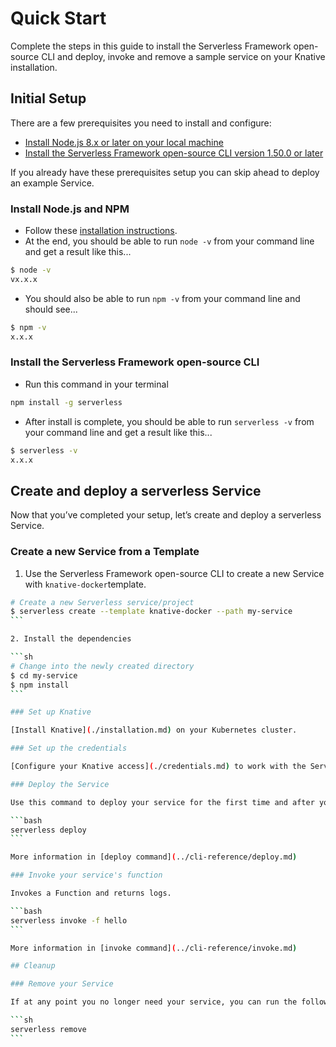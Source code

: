 <!--
title: Knative - Knative Guide - Quick Start | Serverless Framework
menuText: Quick Start
menuOrder: 3
description: Get started with the Serverless Framework Knative provider integration in 5 minutes or less
layout: Doc
-->

# Quick Start

Complete the steps in this guide to install the Serverless Framework open-source CLI and deploy, invoke and remove a sample service on your Knative installation.

## Initial Setup

There are a few prerequisites you need to install and configure:

- [Install Node.js 8.x or later on your local machine](#install-nodejs-and-npm)
- [Install the Serverless Framework open-source CLI version 1.50.0 or later](#install-the-serverless-framework-open-source-cli)

If you already have these prerequisites setup you can skip ahead to deploy an example Service.

### Install Node.js and NPM

- Follow these [installation instructions](https://nodejs.org/en/download/).
- At the end, you should be able to run `node -v` from your command line and get a result like this...

```sh
$ node -v
vx.x.x
```

- You should also be able to run `npm -v` from your command line and should see...

```sh
$ npm -v
x.x.x
```

### Install the Serverless Framework open-source CLI

- Run this command in your terminal

```sh
npm install -g serverless
```

- After install is complete, you should be able to run `serverless -v` from your command line and get a result like this...

```sh
$ serverless -v
x.x.x
```

## Create and deploy a serverless Service

Now that you’ve completed your setup, let’s create and deploy a serverless Service.

### Create a new Service from a Template

1. Use the Serverless Framework open-source CLI to create a new Service with `knative-docker`template.

````sh
# Create a new Serverless service/project
$ serverless create --template knative-docker --path my-service
```

2. Install the dependencies

```sh
# Change into the newly created directory
$ cd my-service
$ npm install
```

### Set up Knative

[Install Knative](./installation.md) on your Kubernetes cluster.

### Set up the credentials

[Configure your Knative access](./credentials.md) to work with the Serverless Framework.

### Deploy the Service

Use this command to deploy your service for the first time and after you make changes to your functions or events in `serverless.yml` and want to deploy all changes within your service at the same time.

```bash
serverless deploy
```

More information in [deploy command](../cli-reference/deploy.md)

### Invoke your service's function

Invokes a Function and returns logs.

```bash
serverless invoke -f hello
```

More information in [invoke command](../cli-reference/invoke.md)

## Cleanup

### Remove your Service

If at any point you no longer need your service, you can run the following command to remove the functions and events that were created. This will delete the resources you created.

```sh
serverless remove
```
